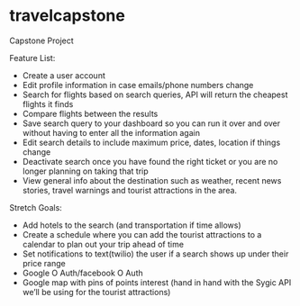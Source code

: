 # travelcapstone
Capstone Project


Feature List:

- Create a user account
- Edit profile information in case emails/phone numbers change
- Search for flights based on search queries, API will return the cheapest flights it finds
- Compare flights between the results
- Save search query to your dashboard so you can run it over and over without having to enter all the information again
- Edit search details to include maximum price, dates, location if things change
- Deactivate search once you have found the right ticket or you are no longer planning on taking that trip
- View general info about the destination such as weather, recent news stories, travel warnings and tourist attractions in the area.

Stretch Goals: 

- Add hotels to the search (and transportation if time allows)
- Create a schedule where you can add the tourist attractions to a calendar to plan out your trip ahead of time
- Set notifications to text(twilio) the user if a search shows up under their price range
- Google O Auth/facebook O Auth 
- Google map with pins of points interest (hand in hand with the Sygic API we’ll be using for the tourist attractions)
